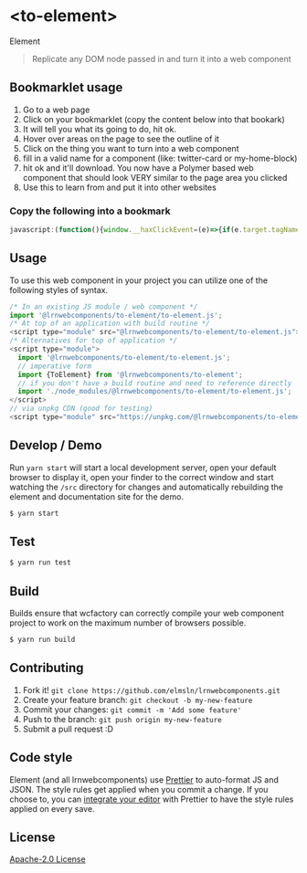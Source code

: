 # &lt;to-element&gt;

Element
> Replicate any DOM node passed in and turn it into a web component

## Bookmarklet usage

1. Go to a web page
2. Click on your bookmarklet (copy the content below into that bookark)
3. It will tell you what its going to do, hit ok.
4. Hover over areas on the page to see the outline of it
5. Click on the thing you want to turn into a web component
6. fill in a valid name for a component (like: twitter-card or my-home-block)
7. hit ok and it'll download. You now have a Polymer based web component that should look VERY similar to the page area you clicked
8. Use this to learn from and put it into other websites

### Copy the following into a bookmark

```js
javascript:(function(){window.__haxClickEvent=(e)=>{if(e.target.tagName!=='TO-ELEMENT'){e.preventDefault();e.stopPropagation();e.stopImmediatePropagation();if(!window.__first){alert('You\'ll now be asked to name this element. Make sure the element name has a hypthen in it like "cool-new-things".');window.__first=true;}let name=prompt('Name for this element:','cool-new-thing');if(name){e.target.classList.remove('hax-injected-highlighter');document.getElementById('haxallthethings').downloadNewComponent(e.target,name);}else{document.body.removeEventListener('click',window.__haxClickEvent);document.body.removeEventListener('mouseover',function(e){e.target.classList.add('hax-injected-highlighter');});document.body.removeEventListener('mouseout',function(e){e.target.classList.remove('hax-injected-highlighter');});}}};let link=document.createElement('script');link.type="module";link.src="https://cdn.waxam.io/build/es6/node_modules/@lrnwebcomponents/to-element/to-element.js";document.body.appendChild(link);let toE=document.createElement('to-element');toE.setAttribute('id','haxallthethings');document.body.appendChild(toE);let style=document.createElement('style');style.innerHTML=`.hax-injected-highlighter{outline:4px dotted #34e79a!important;outline-offset:4px!important;}`;document.body.appendChild(style);alert('Welcome to HAX Element creator. To get started, click on the thing you want to make a new element.');document.body.addEventListener('click',window.__haxClickEvent);document.body.addEventListener('mouseover',function(e){e.target.classList.add('hax-injected-highlighter');});document.body.addEventListener('mouseout',function(e){e.target.classList.remove('hax-injected-highlighter');});})();
```

## Usage
To use this web component in your project you can utilize one of the following styles of syntax.

```js
/* In an existing JS module / web component */
import '@lrnwebcomponents/to-element/to-element.js';
/* At top of an application with build routine */
<script type="module" src="@lrnwebcomponents/to-element/to-element.js"></script>
/* Alternatives for top of application */
<script type="module">
  import '@lrnwebcomponents/to-element/to-element.js';
  // imperative form
  import {ToElement} from '@lrnwebcomponents/to-element';
  // if you don't have a build routine and need to reference directly
  import './node_modules/@lrnwebcomponents/to-element/to-element.js';
</script>
// via unpkg CDN (good for testing)
<script type="module" src="https://unpkg.com/@lrnwebcomponents/to-element/to-element.js"></script>
```

## Develop / Demo
Run `yarn start` will start a local development server, open your default browser to display it, open your finder to the correct window and start watching the `/src` directory for changes and automatically rebuilding the element and documentation site for the demo.
```bash
$ yarn start
```

## Test

```bash
$ yarn run test
```

## Build
Builds ensure that wcfactory can correctly compile your web component project to
work on the maximum number of browsers possible.
```bash
$ yarn run build
```

## Contributing

1. Fork it! `git clone https://github.com/elmsln/lrnwebcomponents.git`
2. Create your feature branch: `git checkout -b my-new-feature`
3. Commit your changes: `git commit -m 'Add some feature'`
4. Push to the branch: `git push origin my-new-feature`
5. Submit a pull request :D

## Code style

Element (and all lrnwebcomponents) use [Prettier][prettier] to auto-format JS and JSON.  The style rules get applied when you commit a change.  If you choose to, you can [integrate your editor][prettier-ed] with Prettier to have the style rules applied on every save.

[prettier]: https://github.com/prettier/prettier/
[prettier-ed]: https://github.com/prettier/prettier/#editor-integration
[polyserve]: https://github.com/Polymer/polyserve
[web-component-tester]: https://github.com/Polymer/web-component-tester

## License
[Apache-2.0 License](http://opensource.org/licenses/Apache-2.0)